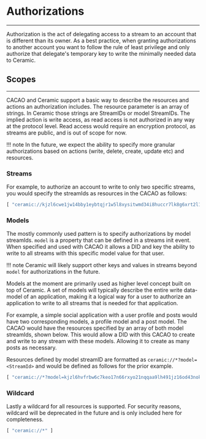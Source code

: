 # **Authorizations**
---

Authorization is the act of delegating access to a stream to an account that is different than its owner. As a best practice, when granting authorizations to another account you want to follow the rule of least privilege and only authorize that delegate's temporary key to write the minimally needed data to Ceramic. 

## **Scopes**

---

CACAO and Ceramic support a basic way to describe the resources and actions an authorization includes. The resource parameter is an array of strings. In Ceramic those strings are StreamIDs or model StreamIDs. The implied action is write access, as read access is not authorized in any way at the protocol level. Read access would require an encryption protocol, as streams are public, and is out of scope for now. 

!!! note
    In the future, we expect the ability to specify more granular authorizations based on actions (write, delete, create, update etc) and resources.

### **Streams**

For example, to authorize an account to write to only two specific streams, you would specify the streamIds as resources in the CACAO as follows:

```jsx
[ "ceramic://kjzl6cwe1jw14bby1eybtqjr1w5l8xysitwmd34i8huccr7lk8g6xrt2l1c1ngn", "ceramic://kjzl6cwe1jw1476bbp2a0lg8gcmk9zj1xjanpg6dooc3golyb2fnmwmg0p6ane3"]
```

### **Models**

The mostly commonly used pattern is to specify authorizations by model streamIds. `model` is a property that can be defined in a streams init event. When specified and used with CACAO it allows a DID and key the ability to write to all streams with this specific model value for that user. 

!!! note
    Ceramic will likely support other keys and values in streams beyond `model` for authorizations in the future.


Models at the moment are primarily used as higher level concept built on top of Ceramic. A set of models will typically describe the entire write data-model of an application, making it a logical way for a user to authorize an application to write to all streams that is needed for that application. 

For example, a simple social application with a user profile and posts would have two corresponding models, a profile model and a post model. The CACAO would have the resources specified by an array of both model streamIds, shown below. This would allow a DID with this CACAO to create and write to any stream with these models. Allowing it to create as many posts as necessary. 

Resources defined by model streamID are formatted as `ceramic://*?model=<StreamId>` and would be defined as follows for the prior example. 

```jsx
[ "ceramic://*?model=kjzl6hvfrbw6c7keo17n66rxyo21nqqaa9lh491jz16od43nokz7ksfcvzi6bwc", "ceramic://*?model=kjzl6hvfrbw6c99mdfpjx1z3fue7sesgua6gsl1vu97229lq56344zu9bawnf96"]
```

### **Wildcard**

Lastly a wildcard for all resources is supported. For security reasons, wildcard will be deprecated in the future and is only included here for completeness. 

```jsx
[ "ceramic://*" ]
```

